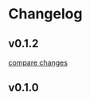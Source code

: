 # Changelog


## v0.1.2

[compare changes](https://github.com/luthpg/nuxt3-basic-auth-module/compare/v0.1.0...v0.1.2)

## v0.1.0

